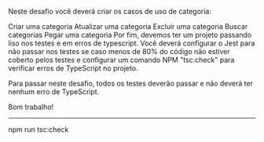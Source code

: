 Neste desafio você deverá criar os casos de uso de categoria:

Criar uma categoria
Atualizar uma categoria
Excluir uma categoria
Buscar categorias
Pegar uma categoria
Por fim, devemos ter um projeto passando liso nos testes e em erros de typescript. Você deverá configurar o Jest para não passar nos testes se caso menos de 80% do código não estiver coberto pelos testes e configurar um comando NPM "tsc:check" para verificar erros de TypeScript no projeto.

Para passar neste desafio, todos os testes deverão passar e não deverá ter nenhum erro de TypeScript.

Bom trabalho!

----------------------------------

npm run tsc:check
